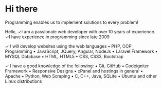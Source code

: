 # Hi there

Programming enables us to implement solutions to every problem!

Hello,
✓I am a passionate web developer with over 10 years of experience.
✓I have experience in programming since late 2009

✓ I will develop websites using the web languages
• PHP, OOP Programming
• JavaScript, JQuery, Angular, NodeJs
• Laravel Framework
• MYSQL Database
• HTML, HTML5
• CSS, CSS3, Bootstrap

✓ I have a good knowledge of the following:
• Git, GitHub
• Codeigniter Framework
• Responsive Designs
• cPanel and hostings in general
• Apache
• Python, Web Scraping
• C, C++, Java, SQLite
• Ubuntu and other Linux distributions
